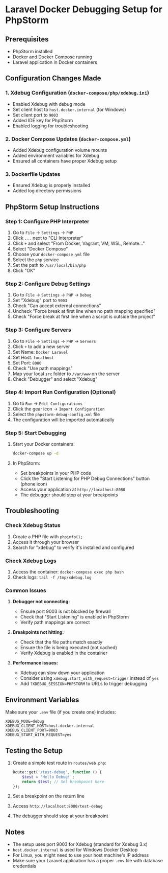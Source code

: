 # Laravel Docker Debugging Setup for PhpStorm

## Prerequisites
- PhpStorm installed
- Docker and Docker Compose running
- Laravel application in Docker containers

## Configuration Changes Made

### 1. Xdebug Configuration (`docker-compose/php/xdebug.ini`)
- Enabled Xdebug with debug mode
- Set client host to `host.docker.internal` (for Windows)
- Set client port to `9003`
- Added IDE key for PhpStorm
- Enabled logging for troubleshooting

### 2. Docker Compose Updates (`docker-compose.yml`)
- Added Xdebug configuration volume mounts
- Added environment variables for Xdebug
- Ensured all containers have proper Xdebug setup

### 3. Dockerfile Updates
- Ensured Xdebug is properly installed
- Added log directory permissions

## PhpStorm Setup Instructions

### Step 1: Configure PHP Interpreter
1. Go to `File` → `Settings` → `PHP`
2. Click `...` next to "CLI Interpreter"
3. Click `+` and select "From Docker, Vagrant, VM, WSL, Remote..."
4. Select "Docker Compose"
5. Choose your `docker-compose.yml` file
6. Select the `php` service
7. Set the path to `/usr/local/bin/php`
8. Click "OK"

### Step 2: Configure Debug Settings
1. Go to `File` → `Settings` → `PHP` → `Debug`
2. Set "Xdebug" port to `9003`
3. Check "Can accept external connections"
4. Uncheck "Force break at first line when no path mapping specified"
5. Check "Force break at first line when a script is outside the project"

### Step 3: Configure Servers
1. Go to `File` → `Settings` → `PHP` → `Servers`
2. Click `+` to add a new server
3. Set Name: `Docker Laravel`
4. Set Host: `localhost`
5. Set Port: `8080`
6. Check "Use path mappings"
7. Map your local `src` folder to `/var/www` on the server
8. Check "Debugger" and select "Xdebug"

### Step 4: Import Run Configuration (Optional)
1. Go to `Run` → `Edit Configurations`
2. Click the gear icon → `Import Configuration`
3. Select the `phpstorm-debug-config.xml` file
4. The configuration will be imported automatically

### Step 5: Start Debugging
1. Start your Docker containers:
   ```bash
   docker-compose up -d
   ```

2. In PhpStorm:
   - Set breakpoints in your PHP code
   - Click the "Start Listening for PHP Debug Connections" button (phone icon)
   - Access your application at `http://localhost:8080`
   - The debugger should stop at your breakpoints

## Troubleshooting

### Check Xdebug Status
1. Create a PHP file with `phpinfo();`
2. Access it through your browser
3. Search for "xdebug" to verify it's installed and configured

### Check Xdebug Logs
1. Access the container: `docker-compose exec php bash`
2. Check logs: `tail -f /tmp/xdebug.log`

### Common Issues

1. **Debugger not connecting:**
   - Ensure port 9003 is not blocked by firewall
   - Check that "Start Listening" is enabled in PhpStorm
   - Verify path mappings are correct

2. **Breakpoints not hitting:**
   - Check that the file paths match exactly
   - Ensure the file is being executed (not cached)
   - Verify Xdebug is enabled in the container

3. **Performance issues:**
   - Xdebug can slow down your application
   - Consider using `xdebug.start_with_request=trigger` instead of `yes`
   - Add `?XDEBUG_SESSION=PHPSTORM` to URLs to trigger debugging

## Environment Variables
Make sure your `.env` file (if you create one) includes:
```
XDEBUG_MODE=debug
XDEBUG_CLIENT_HOST=host.docker.internal
XDEBUG_CLIENT_PORT=9003
XDEBUG_START_WITH_REQUEST=yes
```

## Testing the Setup
1. Create a simple test route in `routes/web.php`:
   ```php
   Route::get('/test-debug', function () {
       $test = 'Hello Debug!';
       return $test; // Set breakpoint here
   });
   ```

2. Set a breakpoint on the return line
3. Access `http://localhost:8080/test-debug`
4. The debugger should stop at your breakpoint

## Notes
- The setup uses port 9003 for Xdebug (standard for Xdebug 3.x)
- `host.docker.internal` is used for Windows Docker Desktop
- For Linux, you might need to use your host machine's IP address
- Make sure your Laravel application has a proper `.env` file with database credentials 